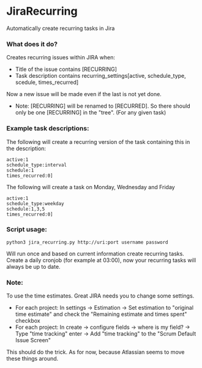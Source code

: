 # JiraRecurring
Automatically create recurring tasks in Jira

### What does it do?
Creates recurring issues within JIRA when:
- Title of the issue contains [RECURRING]
- Task description contains recurring_settings[active, schedule_type, scedule, times_recurred]
 
Now a new issue will be made even if the last is not yet done.
 - Note: [RECURRING] will be renamed to [RECURRED]. So there should only be one [RECURRING] in the "tree". (For any given task)

### Example task descriptions:
The following will create a recurring version of the task containing this in the description:
```recurring_settings:[
active:1
schedule_type:interval
schedule:1
times_recurred:0]
```

The following will create a task on Monday, Wednesday and Friday
```recurring_settings:[
active:1
schedule_type:weekday
schedule:1,3,5
times_recurred:0]
```

### Script usage:
`python3 jira_recurring.py http://uri:port username password`

Will run once and based on current information create recurring tasks.
Create a daily cronjob (for example at 03:00), now your recurring tasks will always be up to date.

### Note:
To use the time estimates. Great JIRA needs you to change some settings.
- For each project: In settings -> Estimation -> Set estimation to "original time estimate" and check the "Remaining estimate and times spent" checkbox
- For each project: In create -> configure fields -> where is my field? -> Type "time tracking" enter -> Add "time tracking" to the "Scrum Default Issue Screen"

This should do the trick. As for now, because Atlassian seems to move these things around.